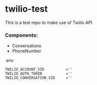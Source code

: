 # twilio-test

This is a test repo to make use of Twilio API

### Components:

- Conversations
- PhoneNumber

.env

```
TWILIO_ACCOUNT_SID          =''
TWILIO_AUTH_TOKEN           =''
TWILIO_CONVERSATION_SID     =''
```
